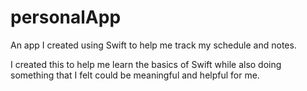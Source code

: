 # personalApp
An app I created using Swift to help me track my schedule and notes.

I created this to help me learn the basics of Swift while also doing something that I felt could be meaningful and helpful for me.
